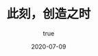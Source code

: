 ---
title: '此刻，创造之时'
cover: 'skyscraper.jpg'
date: '2020-07-09'
author:
  name: '兰天游'    
  picture: ''
description: ''
---